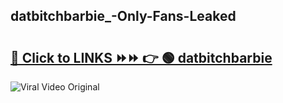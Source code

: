 
 ## datbitchbarbie_-Only-Fans-Leaked

# <h2><a href="https://clipsfans.com/datbitchbarbie_&ref=git">🔗 Click to LINKS ⏩⏩ 👉 🟢 datbitchbarbie  </a></h2>

<a href="https://clipsfans.com/datbitchbarbie_&ref=git" rel="nofollow" data-target="animated-image.originalLink"><img src="https://i.ibb.co.com/xMMVF88/686577567.gif" alt="Viral Video Original" style="max-width: 100%; display: inline-block;" data-target="animated-image.originalImage"></a>
